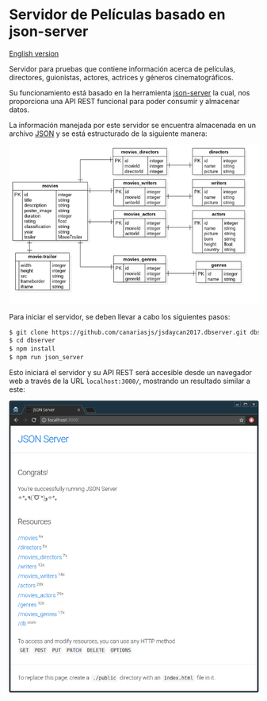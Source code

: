 # Servidor de Películas basado en json-server

[English version](README.EN.md)

Servidor para pruebas que contiene información acerca de películas, directores, guionistas, actores, actrices y géneros cinematográficos.

Su funcionamiento está basado en la herramienta [json-server](https://github.com/typicode/json-server) la cual, nos proporciona una API REST funcional para poder consumir y almacenar datos.

La información manejada por este servidor se encuentra almacenada en un archivo [JSON](db/data.json) y se está estructurado de la siguiente manera:

![DB Structure](images/repository/db-structure.png)

Para iniciar el servidor, se deben llevar a cabo los siguientes pasos:

```sh
$ git clone https://github.com/canariasjs/jsdaycan2017.dbserver.git dbserver
$ cd dbserver
$ npm install
$ npm run json_server
```

Esto iniciará el servidor y su API REST será accesible desde un navegador web a través de la URL `localhost:3000/`, mostrando un resultado similar a este:

![Server running up](images/repository/server-running-up.png)
